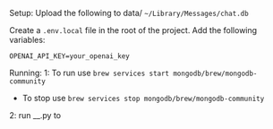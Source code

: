 Setup:
Upload the following to data/ ```~/Library/Messages/chat.db```

Create a `.env.local` file in the root of the project. Add the following variables:

```
OPENAI_API_KEY=your_openai_key
```

Running:
1: To run use ```brew services start mongodb/brew/mongodb-community```
- To stop use ```brew services stop mongodb/brew/mongodb-community```

2: run __.py to 
